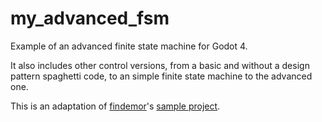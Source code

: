 # my_advanced_fsm
Example of an advanced finite state machine for Godot 4.

It also includes other control versions, from a basic and without a design pattern spaghetti code, to an simple finite state machine to the advanced one.

This is an adaptation of [findemor](https://github.com/findemor)'s [sample project](https://github.com/findemor/findemor-youtube-ejemplo-maquina-estados-godot).
